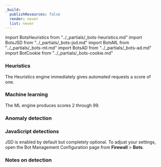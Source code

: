 ```yaml
---
_build:
  publishResources: false
  render: never
  list: never
---
```


import BotsHeuristics from "../\_partials/\_bots-heuristics.md"
import BotsJSD from "../\_partials/\_bots-jsd.md"
import BotsML from "../\_partials/\_bots-ml.md"
import BotsAD from "../\_partials/\_bots-ad.md"
import BotCookie from "../\_partials/\_bots-cookie.md"

### Heuristics

<BotsHeuristics/> 

The Heuristics engine immediately gives automated requests a score of one.

### Machine learning

<BotsML/>

The ML engine produces scores 2 through 99.

### Anomaly detection

<BotsAD/>

### JavaScript detections

<BotsJSD/>

JSD is enabled by default but completely optional. To adjust your settings, open the Bot Management Configuration page from **Firewall** > **Bots**.

### Notes on detection

<BotCookie/>
